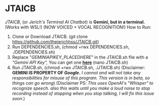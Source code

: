 # JTAICB
*JTAICB*, (or *Jerich's Terminal AI Chatbot*) is **Gemini, but in a terminal.** (Works with WSL!) (NOW VOICED + VOCAL RECOGNITION!)
How to Run:
1. Clone or Download JTAICB. (git clone https://github.com/thejerichhss/JTAICB.git)
2. Run DEPENDENCIES.sh, (chmod +rwx DEPENDENCIES.sh, ./DEPENDENCIES.sh)
3. Replace "*GEMINIAPIKEY_PLACEDHERE*" in the JTAICB.sh file with a *"Gemini API Key",* You can get one [**here**](https://aistudio.google.com/apikey) (nano JTAICB.sh)
4. Run JTAICB.sh, (chmod +rwx JTAICB.sh, ./JTAICB.sh)
(Disclaimer: **GEMINI IS PROPERTY OF *Google*.** *I cannot and will not take any responsibilities for misuse of this program.* *This version is in beta, so things can go wrong*)
(Disclaimer PS: *This uses OpenAI's "Whisper" to recognize speech. also this waits until you make a loud noise to stop recording instead of stopping when you stop talking, I will fix this issue soon.*) 
